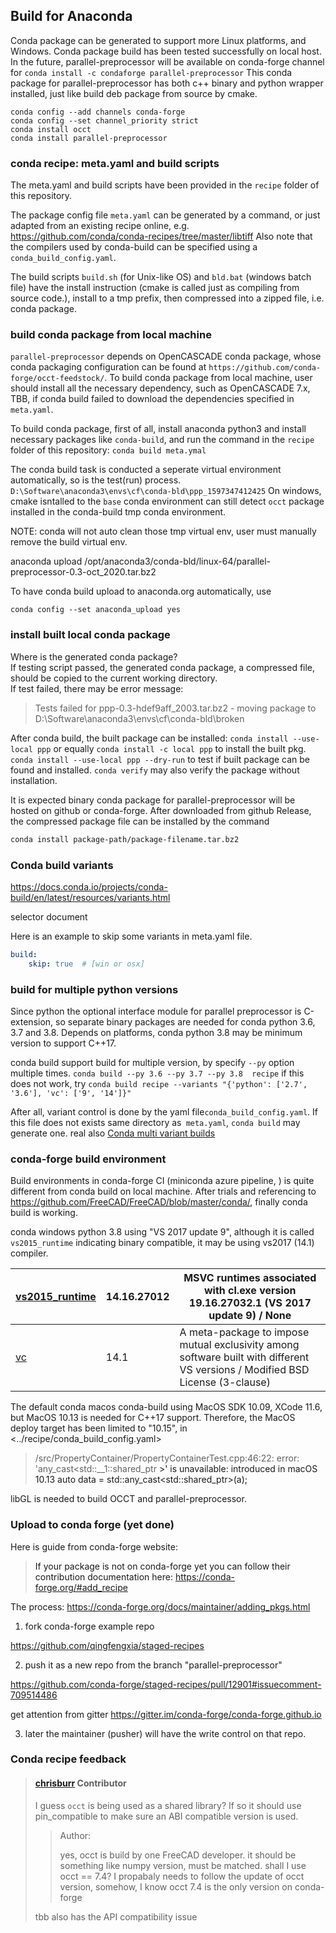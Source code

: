 ## Build for Anaconda 

Conda package can be generated to support more Linux platforms, and Windows. Conda package build has been tested successfully on local host.  
In the future, parallel-preprocessor will be available on conda-forge channel for  `conda install -c condaforge parallel-preprocessor`  This conda package for parallel-preprocessor has both c++ binary and python wrapper installed, just like build deb package from source by cmake.


```
conda config --add channels conda-forge
conda config --set channel_priority strict
conda install occt
conda install parallel-preprocessor
```

### conda recipe: meta.yaml and build scripts

The meta.yaml and build scripts have been provided in the `recipe` folder of this repository.

The package config file `meta.yaml` can be generated by a command, or just adapted from an existing recipe online, e.g. 
<https://github.com/conda/conda-recipes/tree/master/libtiff>
Also note that the compilers used by conda-build can be specified using a `conda_build_config.yaml`.

The build scripts `build.sh` (for Unix-like OS) and `bld.bat` (windows batch file) have the install instruction (cmake is called just as compiling from source code.), install to a tmp prefix, then compressed into a zipped file, i.e. conda package.  


### build conda package from local machine

`parallel-preprocessor` depends on OpenCASCADE conda package, whose conda packaging configuration can be found at `https://github.com/conda-forge/occt-feedstock/`.  To build conda package from local machine, user should install all the necessary dependency, such as OpenCASCADE 7.x, TBB,  if conda build failed to download the dependencies specified in `meta.yaml`. 

To build conda package, first of all, install anaconda python3 and install necessary packages like `conda-build`, and run the command in the `recipe` folder of this repository: `conda build meta.ymal`

The conda build task is conducted a seperate virtual environment automatically, so is the test(run) process.  
`D:\Software\anaconda3\envs\cf\conda-bld\ppp_1597347412425`
On windows, cmake isntalled to the `base` conda environment can still detect `occt` package installed in the conda-build tmp conda environment.

NOTE: conda will not auto clean those tmp virtual env, user must manually remove the build virtual env.


anaconda upload /opt/anaconda3/conda-bld/linux-64/parallel-preprocessor-0.3-oct_2020.tar.bz2

To have conda build upload to anaconda.org automatically, use

`conda config --set anaconda_upload yes`


### install built local conda package

Where is the generated conda package?   
If testing script passed, the generated conda package, a compressed file, should be copied to the current working directory.  
If test failed, there may be error message:
> Tests failed for ppp-0.3-hdef9aff_2003.tar.bz2 - moving package to D:\Software\anaconda3\envs\cf\conda-bld\broken

After conda build, the built package can be installed:  `conda install --use-local ppp` or equally `conda install -c local ppp`  to install the built pkg. 
`conda install --use-local ppp --dry-run` to test if built package can be found and installed.   `conda verify` may also verify the package without installation.


It is expected binary conda package for parallel-preprocessor will be hosted on github or conda-forge.  After downloaded from github Release, the compressed package file can be installed by the command

```sh
conda install package-path/package-filename.tar.bz2
```

### Conda build variants

https://docs.conda.io/projects/conda-build/en/latest/resources/variants.html

selector document 

Here is an example to skip some variants in meta.yaml file.

```yaml
build:
    skip: true  # [win or osx]
```

### build for multiple python versions 

Since python the optional interface module for parallel preprocessor is C-extension, so separate binary packages are needed for conda python 3.6, 3.7 and 3.8. Depends on platforms, conda python 3.8 may be minimum version to support C++17. 

conda build support build for multiple version, by specify `--py` option multiple times.
`conda build --py 3.6 --py 3.7 --py 3.8  recipe` if this does not work,  try 
`conda build recipe --variants "{'python': ['2.7', '3.6'], 'vc': ['9', '14']}"`

After all, variant control is done by the yaml file`conda_build_config.yaml`. If this file does not exists same directory as` meta.yaml`, `conda build` may generate one. real also [Conda multi variant builds](https://medium.com/@MaheshSawaiker/conda-multi-variant-builds-8edc35c215d7)


### conda-forge build environment

Build environments in conda-forge CI (miniconda azure pipeline, ) is quite different from conda build on local machine. After trials and referencing to https://github.com/FreeCAD/FreeCAD/blob/master/conda/, finally conda build is working. 

conda windows python 3.8 using "VS 2017 update 9", although it is called `vs2015_runtime` indicating binary compatible, it may be using vs2017 (14.1) compiler. 

| [vs2015_runtime](https://docs.anaconda.com/anaconda/packages/py3.8_win-64/None) | 14.16.27012 | MSVC runtimes associated with cl.exe version 19.16.27032.1 (VS 2017 update 9) / None |
| ------------------------------------------------------------ | ----------- | ------------------------------------------------------------ |
| [vc](https://github.com/conda/conda/wiki/VC-features)        | 14.1        | A meta-package to impose mutual exclusivity among software built with different VS versions / Modified BSD License (3-clause) |

The default conda macos conda-build using MacOS SDK 10.09, XCode 11.6, but MacOS 10.13 is needed for C++17 support. Therefore, the MacOS deploy target has been limited to "10.15", in <../recipe/conda_build_config.yaml>


> /src/PropertyContainer/PropertyContainerTest.cpp:46:22: error: 'any_cast<std::__1::shared_ptr<A> >' is unavailable: introduced in macOS 10.13
auto data = std::any_cast<std::shared_ptr<myType>>(a);



libGL is needed to build OCCT and parallel-preprocessor. 



### Upload to conda forge (yet done)

Here is guide from conda-forge website:
> If your package is not on conda-forge yet you can follow their contribution documentation here:  https://conda-forge.org/#add_recipe

The process: 
https://conda-forge.org/docs/maintainer/adding_pkgs.html

1. fork conda-forge example repo

https://github.com/qingfengxia/staged-recipes

2.  push it as a new repo from the branch "parallel-preprocessor"

https://github.com/conda-forge/staged-recipes/pull/12901#issuecomment-709514486

get attention from gitter
https://gitter.im/conda-forge/conda-forge.github.io

3. later the maintainer (pusher) will have the write control on that repo. 





### Conda recipe feedback

> #### **[chrisburr](https://github.com/chrisburr)**  Contributor
>
> I guess `occt` is being used as a shared library? If so it should use pin_compatible to make sure an ABI compatible version is used.
>
> > Author:
> >
> > yes, occt is build by one FreeCAD developer. it should be something like numpy version, must be matched.  shall I use occt == 7.4?  I propabaly needs to follow the update of occt version, somehow, I know occt 7.4 is the only version on conda-forge
>
> tbb also has the API compatibility issue